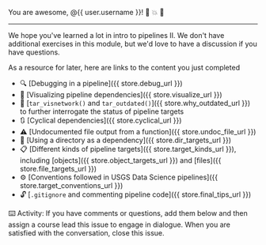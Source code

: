 You are awesome, @{{ user.username }}! :star2: :collision: :tropical_fish:

---

We hope you've learned a lot in intro to pipelines II. We don't have additional exercises in this module, but we'd love to have a discussion if you have questions. 

As a resource for later, here are links to the content you just completed

- :mag: [Debugging in a pipeline]({{ store.debug_url }})
- :eyes: [Visualizing pipeline dependencies]({{ store.visualize_url }})
- :speech_balloon: [`tar_visnetwork()` and `tar_outdated()`]({{ store.why_outdated_url }}) to further interrogate the status of pipeline targets
- :arrows_clockwise: [Cyclical dependencies]({{ store.cyclical_url }})
- :warning: [Undocumented file output from a function]({{ store.undoc_file_url }})
- :open_file_folder: [Using a directory as a dependency]({{ store.dir_targets_url }})
- :clipboard: [Different kinds of pipeline targets]({{ store.target_kinds_url }}), including [objects]({{ store.object_targets_url }}) and [files]({{ store.file_targets_url }})
- :gear: [Conventions followed in USGS Data Science pipelines]({{ store.target_conventions_url }})
- :unlock: [`.gitignore` and commenting pipeline code]({{ store.final_tips_url }})


:keyboard: Activity: If you have comments or questions, add them below and then assign a course lead this issue to engage in dialogue. When you are satisfied with the conversation, close this issue.


